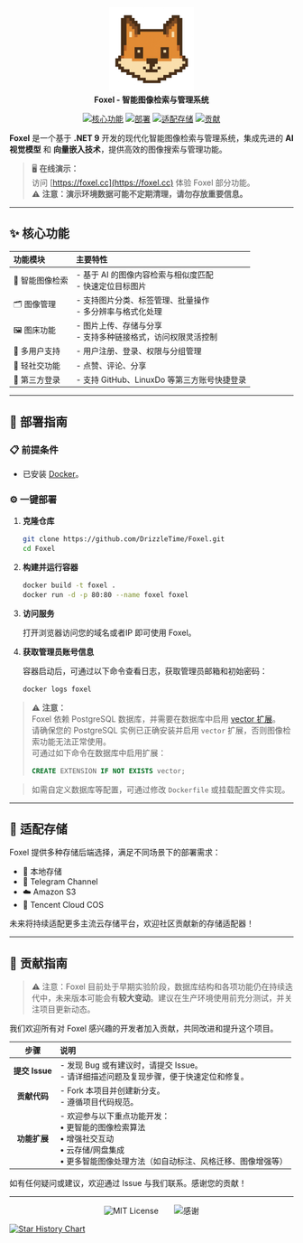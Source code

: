 <p align="center">
    <img src="View/public/logo.png" alt="Foxel Logo" width="150"><br>
    <strong>Foxel - 智能图像检索与管理系统</strong>
</p>
<p align="center">
    <a href="#-核心功能"><img src="https://img.shields.io/badge/核心功能-Features-blue?style=for-the-badge" alt="核心功能"></a>
    <a href="#-部署指南"><img src="https://img.shields.io/badge/部署-Deploy-orange?style=for-the-badge" alt="部署"></a>
    <a href="#-适配存储"><img src="https://img.shields.io/badge/存储-Storage-green?style=for-the-badge" alt="适配存储"></a>
    <a href="#-贡献指南"><img src="https://img.shields.io/badge/贡献-Contribute-brightgreen?style=for-the-badge" alt="贡献"></a>
</p>

<p>
    <strong>Foxel</strong> 是一个基于 <strong>.NET 9</strong> 开发的现代化智能图像检索与管理系统，集成先进的 <strong>AI 视觉模型</strong> 和 <strong>向量嵌入技术</strong>，提供高效的图像搜索与管理功能。
</p>

> 🖥️ **在线演示：**  
> 访问 [https://foxel.cc](https://foxel.cc) 体验 Foxel 部分功能。  
> ⚠️ **注意：演示环境数据可能不定期清理，请勿存放重要信息。**

---

## ✨ 核心功能

| 功能模块      | 主要特性                                |
|:----------|:------------------------------------|
| 🤖 智能图像检索 | - 基于 AI 的图像内容检索与相似度匹配<br>- 快速定位目标图片 |
| 🗂️ 图像管理  | - 支持图片分类、标签管理、批量操作<br>- 多分辨率与格式化处理  |
| 🖼️ 图床功能  | - 图片上传、存储与分享<br>- 支持多种链接格式，访问权限灵活控制 |
| 👥 多用户支持  | - 用户注册、登录、权限与分组管理                   |
| 💬 轻社交功能  | - 点赞、评论、分享                          |
| 🔗 第三方登录  | - 支持 GitHub、LinuxDo 等第三方账号快捷登录      |

---

## 🚀 部署指南

### 📋 前提条件

- 已安装 [Docker](https://www.docker.com/)。

### ⚙️ 一键部署

1. **克隆仓库**
    ```bash
    git clone https://github.com/DrizzleTime/Foxel.git
    cd Foxel
    ```

2. **构建并运行容器**
    ```bash
    docker build -t foxel .
    docker run -d -p 80:80 --name foxel foxel
    ```

3. **访问服务**

   打开浏览器访问您的域名或者IP 即可使用 Foxel。

4. **获取管理员账号信息**

   容器启动后，可通过以下命令查看日志，获取管理员邮箱和初始密码：
   ```bash
   docker logs foxel
   ```

> ⚠️ **注意：**  
> Foxel 依赖 PostgreSQL 数据库，并需要在数据库中启用 [vector 扩展](https://github.com/pgvector/pgvector)。  
> 请确保您的 PostgreSQL 实例已正确安装并启用 `vector` 扩展，否则图像检索功能无法正常使用。  
> 可通过如下命令在数据库中启用扩展：
> ```sql
> CREATE EXTENSION IF NOT EXISTS vector;
> ```

> 如需自定义数据库等配置，可通过修改 `Dockerfile` 或挂载配置文件实现。

---

## 📖 适配存储

Foxel 提供多种存储后端选择，满足不同场景下的部署需求：

- 📁 本地存储
- 📡 Telegram Channel
- ☁️ Amazon S3
- 🔐 Tencent Cloud COS

未来将持续适配更多主流云存储平台，欢迎社区贡献新的存储适配器！

---

## 🤝 贡献指南

> ⚠️ 注意：Foxel 目前处于早期实验阶段，数据库结构和各项功能仍在持续迭代中，未来版本可能会有**较大变动**。建议在生产环境使用前充分测试，并关注项目更新动态。

我们欢迎所有对 Foxel 感兴趣的开发者加入贡献，共同改进和提升这个项目。

|      步骤      | 说明                                                                                          |
|:------------:|:--------------------------------------------------------------------------------------------|
| **提交 Issue** | - 发现 Bug 或有建议时，请提交 Issue。<br>- 请详细描述问题及复现步骤，便于快速定位和修复。                                      |
|   **贡献代码**   | - Fork 本项目并创建新分支。<br>- 遵循项目代码规范。                                                            |
|   **功能扩展**   | - 欢迎参与以下重点功能开发：<br>• 更智能的图像检索算法<br>• 增强社交互动<br>• 云存储/网盘集成<br>• 更多智能图像处理方法（如自动标注、风格迁移、图像增强等） |

如有任何疑问或建议，欢迎通过 Issue 与我们联系。感谢您的贡献！

---

<p align="center">
    <img src="https://img.shields.io/badge/License-MIT-blueviolet?style=for-the-badge" alt="MIT License" style="display:inline-block; vertical-align:middle;">
    <span style="display:inline-block; width:20px;"></span>
    <img src="https://img.shields.io/badge/感谢您的支持-Thanks-yellow?style=for-the-badge" alt="感谢" style="display:inline-block; vertical-align:middle;">
</p>

[![Star History Chart](https://api.star-history.com/svg?repos=DrizzleTime/Foxel&type=Date)](https://www.star-history.com/#DrizzleTime/Foxel&Date)